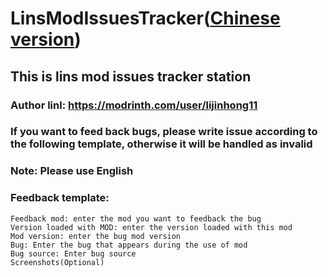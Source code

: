 # LinsModIssuesTracker([Chinese version](https://github.com/lijinhong11/LinsModIssuesTracker/blob/main/README.md))
## This is lins mod issues tracker station
### Author linl: https://modrinth.com/user/lijinhong11
### If you want to feed back bugs, please write issue according to the following template, otherwise it will be handled as invalid
### Note: Please use English
### Feedback template:
``` 
Feedback mod: enter the mod you want to feedback the bug
Version loaded with MOD: enter the version loaded with this mod
Mod version: enter the bug mod version
Bug: Enter the bug that appears during the use of mod
Bug source: Enter bug source
Screenshots(Optional)
```
